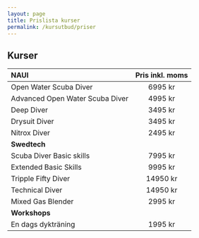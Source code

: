 ```yaml
---
layout: page
title: Prislista kurser
permalink: /kursutbud/priser
---
```


## Kurser

| NAUI | Pris inkl. moms |
|:---|:---:|
| Open Water Scuba Diver | 6995 kr |
| Advanced Open Water Scuba Diver | 4995 kr |
| Deep Diver | 3495 kr |
| Drysuit Diver | 3495 kr |
| Nitrox Diver | 2495 kr |
| __Swedtech__ | |
| Scuba Diver Basic skills | 7995 kr |
| Extended Basic Skills | 9995 kr |
| Tripple Fifty Diver | 14950 kr |
| Technical Diver | 14950 kr |
| Mixed Gas Blender | 2995 kr |
| __Workshops__ ||
| En dags dykträning | 1995 kr |
